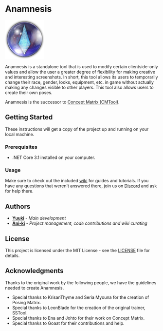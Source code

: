 # Anamnesis
![Anamnesis](Anamnesis/Assets/Concept%20Matrix.png "Anamnesis")

Anamnesis is a standalone tool that is used to modify certain clientside-only values and allow the user a greater degree of flexibility for making creative and interesting screenshots. In short, this tool allows its users to temporarily change their race, gender, looks, equipment, etc. in game without actually making any changes visible to other players. This tool also allows users to create their own poses. 

Anamnesis is the successor to [Concept Matrix (CMTool)](https://github.com/imchillin/CMTool).

## Getting Started

These instructions will get a copy of the project up and running on your local machine.

### Prerequisites
- .NET Core 3.1 installed on your computer.

### Usage

Make sure to check out the included [wiki](https://github.com/imchillin/Anamnesis/wiki) for guides and tutorials. If you have any questions that weren’t answered there, join us on [Discord](https://discord.gg/EenZwsN) and ask for help there.

## Authors

* **[Yuuki](https://github.com/Yuuki-Walsh)** - *Main development*
* **[Ani-ki](https://github.com/Ani-ki)** - *Project management, code contributions and wiki curating* 

## License

This project is licensed under the MIT License - see the [LICENSE](LICENSE) file for details.

## Acknowledgments

Thanks to the original work by the following people, we have the guidelines needed to create Anamnesis.

* Special thanks to KrisanThyme and Seria Myouna for the creation of Posing Matrix.
* Special thanks to LeonBlade for the creation of the original trainer, SSTool. 
* Special thanks to Ena and Johto for their work on Concept Matrix.
* Special thanks to Goaat for their contributions and help.
